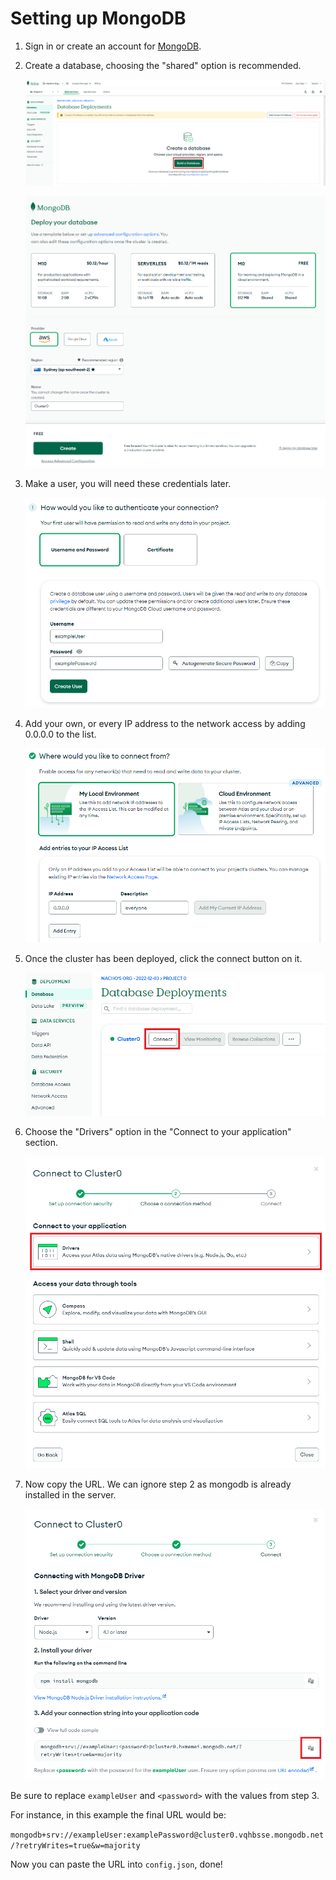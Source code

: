 # Setting up MongoDB

1. Sign in or create an account for [MongoDB](https://www.mongodb.com/).

2. Create a database, choosing the "shared" option is recommended.

    ![image](./images/MongoDB_0.png)

    ![image](./images/MongoDB_1.png)

3. Make a user, you will need these credentials later.

    ![image](./images/MongoDB_2.png)

4. Add your own, or every IP address to the network access by adding 0.0.0.0 to the list. 

    ![image](./images/MongoDB_3.png)

5. Once the cluster has been deployed, click the connect button on it.

    ![image](./images/MongoDB_4.png)

6. Choose the "Drivers" option in the "Connect to your application" section.

    ![image](./images/MongoDB_5.png)

7. Now copy the URL. We can ignore step 2 as mongodb is already installed in the server.

    ![image](./images/MongoDB_6.png)

Be sure to replace `exampleUser` and `<password>` with the values from step 3.

For instance, in this example the final URL would be:

`mongodb+srv://exampleUser:examplePassword@cluster0.vqhbsse.mongodb.net/?retryWrites=true&w=majority`

Now you can paste the URL into `config.json`, done!
